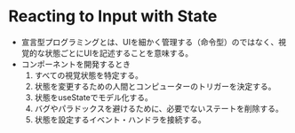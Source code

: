 # Reacting to Input with State
- 宣言型プログラミングとは、UIを細かく管理する（命令型）のではなく、視覚的な状態ごとにUIを記述することを意味する。
- コンポーネントを開発するとき
  1. すべての視覚状態を特定する。
  1. 状態を変更するための人間とコンピューターのトリガーを決定する。
  1. 状態をuseStateでモデル化する。
  1. バグやパラドックスを避けるために、必要でないステートを削除する。
  1. 状態を設定するイベント・ハンドラを接続する。